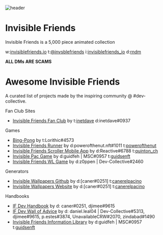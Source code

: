 
![header](https://pbs.twimg.com/profile_banners/1457443615542636545/1641009391/1500x500)

# Invisible Friends
Invisible Friends is a 5,000 piece animated collection

w:[invisiblefriends.io](https://invisiblefriends.io/) 
t:[@invsblefriends](https://twitter.com/InvsbleFriends) 
i:[invisiblefriends_io](https://www.instagram.com/invisiblefriends_io/) 
d:[rndm](https://discord.gg/rndm)

**ALL DMs ARE SCAMS**

# Awesome Invisible Friends
A curated list of projects made by the inspiring community @ #dev-collective.

Fan Club Sites
- [Invisible Friends Fan Club](https://invisiblefc.com/) by t:[inetdave](https://twitter.com/inetdave) d:inetdave#0937

Games
- [Bing-Pong](https://github.com/Invisible-Devs/bing-pong) by t:Lorithic#4573
- [Invisible Friends Runner](https://www.powerofthenut.xyz/) by d:powerofthenut.nft#1011 t:[powerofthenut](https://twitter.com/powerofthenut)
- [Invisible Friends Scroller Mobile App](https://testflight.apple.com/join/p1xTBiS2) by d:Reactive#6788 t:[quinton_ch](https://twitter.com/quinton_ch)
- [Invisible Pac Game](https://www.invisible-pac.xyz/) by d:guidfeh | MSC#0957 t:[guidsenft](https://twitter.com/guidsenft)
- [Invisible Friends WL Game](https://if-wl.dvlpr.app/) by d:z0ppen | Dev-Collective#2460

Generators
- [Invisible Wallpapers Github](https://github.com/Canerelpacino/inv-wallpapers) by d:[caner#0251] t:[canerelpacino](https://twitter.com/canerelpacino)
- [Invisible Wallpapers Website](http://inv-wallpapers.herokuapp.com/) by d:[caner#0251] t:[canerelpacino](https://twitter.com/canerelpacino)

Handbooks
- [IF Dev Handbook](https://cloud-fern-8be.notion.site/IF-Dev-Handbook-60a3ac9acebc41ef9fa48dbb05f0a75e) by d: caner#0251, djimee#9615
- [IF Dev Wall of Advice](https://cloud-fern-8be.notion.site/IF-Dev-Wall-of-Advice-2710f33b9bda4c0b837f5824e663e2b5) by d: daniel.leal04 | Dev-Collective#5313,  djimee#9615, p.estes#3874, UnavailableCRW#2070, zindabad#1490
- [Invisible Friends Information Library](https://guidsen.notion.site/guidsen/Invisible-friends-information-library-6566eafb29994031bfe5c9ca77322c0d) by d:guidfeh | MSC#0957 t:[guidsenft](https://twitter.com/guidsenft)
